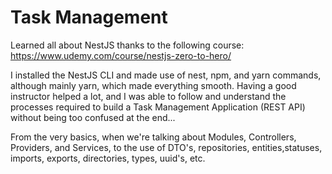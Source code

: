 # Task Management

Learned all about NestJS thanks to the following course: https://www.udemy.com/course/nestjs-zero-to-hero/

I installed the NestJS CLI and made use of nest, npm, and yarn commands, although mainly yarn, which made everything smooth. Having a good instructor helped a lot,  and I was able to follow and understand the processes required to build a Task Management Application (REST API) without being too confused at the end...

From the very basics, when we're talking about Modules, Controllers, Providers, and Services, to the use of DTO's, repositories, entities,statuses, imports, exports, directories, types, uuid's, etc.

<!-- Commands used:

yarn global add @nestjs/cli
nest -v
nest new nestjs-task-management (chose yarn over npm in this case)
nest g
nest g --help
nest g module tasks
yarn start:dev
nest g controller tasks --no-spec
nest g service tasks --no-spec
yarn add uuid -->

